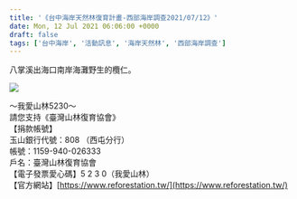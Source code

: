 ```yaml
---
title: '《台中海岸天然林復育計畫-西部海岸調查2021/07/12》'
date: Mon, 12 Jul 2021 06:06:00 +0000
draft: false
tags: ['台中海岸', '活動訊息', '海岸天然林', '西部海岸調查']
---
```


八掌溪出海口南岸海灘野生的欖仁。

![](https://www.reforestation.tw/wp-content/uploads/2021/08/timeline_20210712_155507.jpg)

～我愛山林5230～  
請您支持《臺灣山林復育協會》  
【捐款帳號】  
玉山銀行代號：808 （西屯分行）   
帳號：1159-940-026333  
戶名：臺灣山林復育協會  
【電子發票愛心碼】5 2 3 0（我愛山林）  
【官方網站】[https://www.reforestation.tw/](https://www.reforestation.tw/)